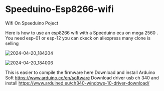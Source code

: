 # Speeduino-Esp8266-wifi
Wifi On Speeduino Poject

Here is how to use an esp8266 wifi with a Speeduino ecu on mega 2560 .
You need esp-01 or esp-12 you can ckeck on aliexpress many clone is selling

![2024-04-20_184204](https://github.com/rikivolks/Speeduino-Esp8266-wifi/assets/65349824/440f38aa-82b9-431b-adda-a7cc072893bf)

![2024-04-20_184006](https://github.com/rikivolks/Speeduino-Esp8266-wifi/assets/65349824/7900dfe9-0e1e-4d2c-8b1d-818b82042be6)

 This is easier to compile the firmware here
 Download and install Arduino Soft https://www.arduino.cc/en/software
 Download driver usb ch 340 and install https://www.arduined.eu/ch340-windows-10-driver-download/

 


